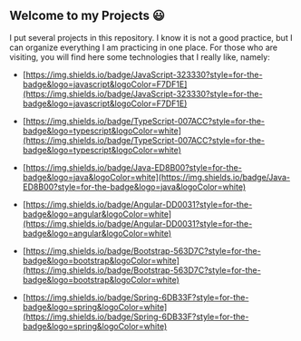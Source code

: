 ## Welcome to my Projects :smiley:


I put several projects in this repository. I know it is not a good practice, but I can organize everything I am practicing in one place.
For those who are visiting, you will find here some technologies that I really like, namely:

-   [https://img.shields.io/badge/JavaScript-323330?style=for-the-badge&logo=javascript&logoColor=F7DF1E](https://img.shields.io/badge/JavaScript-323330?style=for-the-badge&logo=javascript&logoColor=F7DF1E)
    
-   [https://img.shields.io/badge/TypeScript-007ACC?style=for-the-badge&logo=typescript&logoColor=white](https://img.shields.io/badge/TypeScript-007ACC?style=for-the-badge&logo=typescript&logoColor=white)
    
-   [https://img.shields.io/badge/Java-ED8B00?style=for-the-badge&logo=java&logoColor=white](https://img.shields.io/badge/Java-ED8B00?style=for-the-badge&logo=java&logoColor=white)
    
-   [https://img.shields.io/badge/Angular-DD0031?style=for-the-badge&logo=angular&logoColor=white](https://img.shields.io/badge/Angular-DD0031?style=for-the-badge&logo=angular&logoColor=white)
    
-   [https://img.shields.io/badge/Bootstrap-563D7C?style=for-the-badge&logo=bootstrap&logoColor=white](https://img.shields.io/badge/Bootstrap-563D7C?style=for-the-badge&logo=bootstrap&logoColor=white)
    
-   [https://img.shields.io/badge/Spring-6DB33F?style=for-the-badge&logo=spring&logoColor=white](https://img.shields.io/badge/Spring-6DB33F?style=for-the-badge&logo=spring&logoColor=white)
    